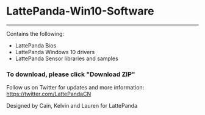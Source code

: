 # LattePanda-Win10-Software
----------------

Contains the following:

- LattePanda Bios 
- LattePanda Windows 10 drivers
- LattePanda Sensor libraries and samples

### To download, please click "Download ZIP"

Follow us on Twitter for updates and more information: https://twitter.com/LattePandaCN

Designed by Cain, Kelvin and Lauren for LattePanda

